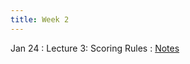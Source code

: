 ```yaml
---
title: Week 2
---
```


Jan 24
: Lecture 3: Scoring Rules 
   : [Notes](https://forecasting.quarto.pub/book/scoring-rules.html)  <!-- / [HW2](/assets/hw2.pdf) (due 01/31) -->

<!-- Jan 26 -->
<!-- : Lecture 4: Estimation -->
<!--     : [Notes](/lectures/lec4-estimation) -->   

<!-- Jan 28 -->
<!-- : Discussion 2: Estimation -->
<!--     :  [Discussion Worksheet](https://docs.google.com/document/d/1qAi5OVGwhKOt7-EP0IYcSW5B8bW9fhiohmzgmSESqpQ/edit?usp=sharing) -->
